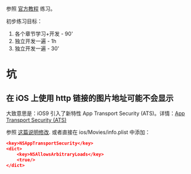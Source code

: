 参照 [官方教程](https://reactnative.cn/docs/0.51/sample-application-movies.html) 练习。

初步练习目标：

1. 各个章节学习+开发 - 90'
2. 独立开发一遍 - 1h
3. 独立开发一遍 - 30'

# 坑
## 在 iOS 上使用 http 链接的图片地址可能不会显示

大致意思是：iOS9 引入了新特性 App Transport Security (ATS)。详情：[App Transport Security (ATS)](https://developer.apple.com/library/prerelease/ios/releasenotes/General/WhatsNewIniOS/Articles/iOS9.html#//apple_ref/doc/uid/TP40016198-DontLinkElementID_13)

参照 [这篇说明修改](https://segmentfault.com/a/1190000002933776). 或者直接在 ios/Movies/info.plist 中添加：

```json
<key>NSAppTransportSecurity</key>
<dict>
    <key>NSAllowsArbitraryLoads</key>
    <true/>
</dict>
```